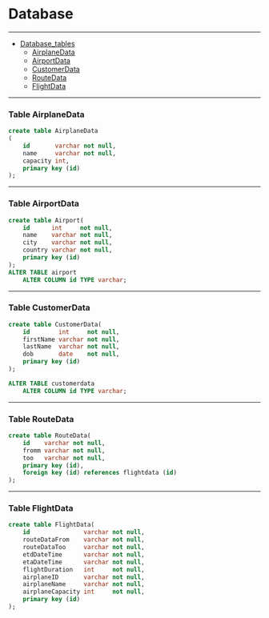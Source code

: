 # Database

---

<!-- TOC -->
- [Database_tables]()
    - [AirplaneData](#table-airplanedata)
    - [AirportData](#table-airportdata)
    - [CustomerData](#table-customerdata)
    - [RouteData](#table-routedata)
    - [FlightData](#table-flightdata)
    
                      
---

### Table AirplaneData  

```sql
create table AirplaneData
(
    id       varchar not null,
    name     varchar not null,
    capacity int,
    primary key (id)
);
```                 
---

### Table AirportData 

```sql
create table Airport(
    id      int     not null,
    name    varchar not null,
    city    varchar not null,
    country varchar not null,
    primary key (id)
);
ALTER TABLE airport
    ALTER COLUMN id TYPE varchar;
```
                      
---

### Table CustomerData

```sql
create table CustomerData(
    id        int     not null,
    firstName varchar not null,
    lastName  varchar not null,
    dob       date    not null,
    primary key (id)
);

ALTER TABLE customerdata
    ALTER COLUMN id TYPE varchar;
```                  
---

### Table RouteData

```sql
create table RouteData(
    id    varchar not null,
    fromm varchar not null,
    too   varchar not null,
    primary key (id),
    foreign key (id) references flightdata (id)
);
```
---

### Table FlightData

```sql
create table FlightData(
    id               varchar not null,
    routeDataFrom    varchar not null,
    routeDataToo     varchar not null,
    etdDateTime      varchar not null,
    etaDateTime      varchar not null,
    flightDuration   int     not null,
    airplaneID       varchar not null,
    airplaneName     varchar not null,
    airplaneCapacity int     not null,
    primary key (id)
);
```


